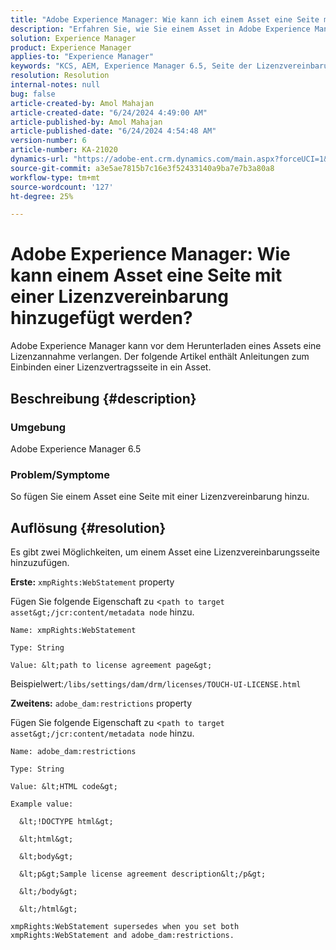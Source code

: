 ```yaml
---
title: "Adobe Experience Manager: Wie kann ich einem Asset eine Seite mit einer Lizenzvereinbarung hinzufügen?"
description: "Erfahren Sie, wie Sie einem Asset in Adobe Experience Manager eine Seite mit einer Lizenzvereinbarung hinzufügen."
solution: Experience Manager
product: Experience Manager
applies-to: "Experience Manager"
keywords: "KCS, AEM, Experience Manager 6.5, Seite der Lizenzvereinbarung, Asset"
resolution: Resolution
internal-notes: null
bug: false
article-created-by: Amol Mahajan
article-created-date: "6/24/2024 4:49:00 AM"
article-published-by: Amol Mahajan
article-published-date: "6/24/2024 4:54:48 AM"
version-number: 6
article-number: KA-21020
dynamics-url: "https://adobe-ent.crm.dynamics.com/main.aspx?forceUCI=1&pagetype=entityrecord&etn=knowledgearticle&id=1dbc2e12-e531-ef11-8409-6045bd029b18"
source-git-commit: a3e5ae7815b7c16e3f52433140a9ba7e7b3a80a8
workflow-type: tm+mt
source-wordcount: '127'
ht-degree: 25%

---
```


# Adobe Experience Manager: Wie kann einem Asset eine Seite mit einer Lizenzvereinbarung hinzugefügt werden?


Adobe Experience Manager kann vor dem Herunterladen eines Assets eine Lizenzannahme verlangen. Der folgende Artikel enthält Anleitungen zum Einbinden einer Lizenzvertragsseite in ein Asset.

## Beschreibung {#description}


### <b>Umgebung</b>

Adobe Experience Manager 6.5



### <b>Problem/Symptome</b>

So fügen Sie einem Asset eine Seite mit einer Lizenzvereinbarung hinzu.


## Auflösung {#resolution}


Es gibt zwei Möglichkeiten, um einem Asset eine Lizenzvereinbarungsseite hinzuzufügen.

<b>Erste:</b> `xmpRights:WebStatement` property

Fügen Sie folgende Eigenschaft zu &lt;`path to target asset&gt;/jcr:content/metadata node` hinzu.


```
Name: xmpRights:WebStatement

Type: String

Value: &lt;path to license agreement page&gt;
```


Beispielwert:`/libs/settings/dam/drm/licenses/TOUCH-UI-LICENSE.html`

<b>Zweitens:</b> `adobe_dam:restrictions` property

Fügen Sie folgende Eigenschaft zu &lt;`path to target asset&gt;/jcr:content/metadata node` hinzu.


```
Name: adobe_dam:restrictions

Type: String

Value: &lt;HTML code&gt;
```



```
Example value:

  &lt;!DOCTYPE html&gt;

  &lt;html&gt;

  &lt;body&gt;

  &lt;p&gt;Sample license agreement description&lt;/p&gt;

  &lt;/body&gt;

  &lt;/html&gt; 

xmpRights:WebStatement supersedes when you set both xmpRights:WebStatement and adobe_dam:restrictions.
```



